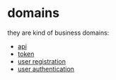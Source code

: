 # domains

they are kind of business domains:

- [api](api/API-DOMAIN.md)
- [token](token/TOKEN-DOMAIN.md)
- [user registration](user-registration/USER-REGISTRATION-DOMAIN.md)
- [user authentication](user-authentication/USER-AUTHENTICATION-DOMAIN.md)
